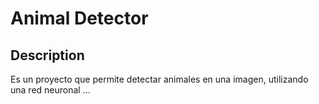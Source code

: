 # Animal Detector
## Description
Es un proyecto que permite detectar animales en una imagen, utilizando una red neuronal ...
